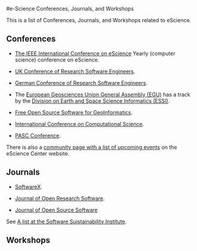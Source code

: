 #e-Science Conferences, Journals, and Workshops

This is a list of Conferences, Journals, and Workshops related to eScience.

## Conferences

* [The IEEE International Conference on eScience](https://escience-conference.org/) Yearly (computer science) conference on eScience.

* [UK Conference of Research Software Engineers](https://rse.ac.uk/conf2019/).

* [German Conference of Research Software Engineers](https://www.de-rse.org/en/conf2019/index.html).

* The [European Geosciences Union General Assembly (EGU)](http://www.egu.eu/) has a track by the [Division on Earth and Space Science Informatics (ESSI)](http://www.egu.eu/essi/home/).

* [Free Open Source Software for GeoInformatics](https://2019.foss4g.org/).

* [International Conference on Computational Science](https://www.iccs-meeting.org/iccs2019/).

* [PASC Conference](https://pasc19.pasc-conference.org).


There is also a [community page with a list of upcoming events](https://www.esciencecenter.nl/community) on the eScience Center website.

## Journals


* [SoftwareX](http://www.journals.elsevier.com/softwarex/).

* [Journal of Open Research Software](http://openresearchsoftware.metajnl.com/).

* [Journal of Open Source Software](https://joss.theoj.org)

See [A list at the Software Suistainability Institute](http://www.software.ac.uk/resources/guides/which-journals-should-i-publish-my-software).

## Workshops

